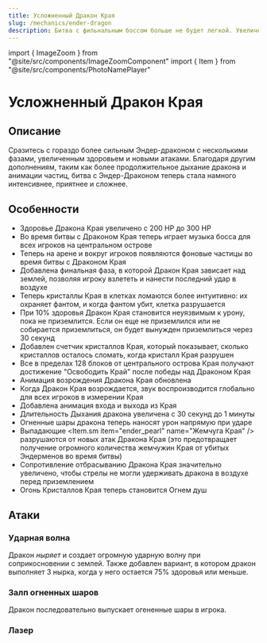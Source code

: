 ```yaml
---
title: Усложненный Дракон Края
slug: /mechanics/ender-dragon
description: Битва с фильнальным боссом больше не будет легкой. Увеличенное здоровье, новые атаки и другие изменения на сервере Hardshard.
---
```


import { ImageZoom } from "@site/src/components/ImageZoomComponent"
import { Item } from "@site/src/components/PhotoNamePlayer"

# Усложненный Дракон Края

<ImageZoom
  src="/img/mechanics/ender_dragon/ender_dragon_banner.png"
  alt="Усложненный Дракон Края на Hardshard"
/>

## Описание

Сразитесь с гораздо более сильным Эндер-драконом с несколькими фазами, увеличенным здоровьем и новыми атаками. Благодаря другим дополнениям, таким как более продолжительное дыхание дракона и анимации частиц, битва с Эндер-Драконом теперь стала намного интенсивнее, приятнее и сложнее.

## Особенности

- Здоровье Дракона Края увеличено с 200 HP до 300 HP
- Во время битвы с Драконом Края теперь играет музыка босса для всех игроков на центральном острове
- Теперь на арене и вокруг игроков появляются фоновые частицы во время битвы с Драконом Края
- Добавлена финальная фаза, в которой Дракон Края зависает над землей, позволяя игроку взлететь и нанести последний удар в воздухе
- Теперь кристаллы Края в клетках ломаются более интуитивно: их охраняет фантом, и когда фантом убит, клетка разрушается
- При 10% здоровья Дракон Края становится неуязвимым к урону, пока не приземлится. Если он еще не приземлился или не собирается приземлиться, он будет вынужден приземлиться через 30 секунд
- Добавлен счетчик кристаллов Края, который показывает, сколько кристаллов осталось сломать, когда кристалл Края разрушен
- Все в пределах 128 блоков от центрального острова Края получают достижение "Освободить Край" после победы над Драконом Края
- Анимация возрождения Дракона Края обновлена
- Когда Дракон Края возрождается, звук воспроизводится глобально для всех игроков в измерении Края
- Добавлена анимация входа и выхода из Края
- Длительность Дыхания дракона увеличена с 30 секунд до 1 минуты
- Огненные шары дракона теперь наносят урон напрямую при ударе
- Выпадающие <Item.sm item="ender_pearl" name="Жемчуга Края" /> разрушаются от новых атак Дракона Края (это предотвращает получение огромного количества жемчужин Края от убитых Эндерменов во время битвы)
- Сопротивление отбрасыванию Дракона Края значительно увеличено, чтобы стрелы не могли удерживать дракона в воздухе перед приземлением
- Огонь Кристаллов Края теперь становится Огнем душ

## Атаки

### Ударная волна

Дракон _ныряет_ и создает огромную ударную волну при соприкосновении с землей. Также добавлен вариант, в котором дракон выполняет 3 нырка, когда у него остается 75% здоровья или меньше.

<ImageZoom
  src="/img/mechanics/ender_dragon/shockwave-dive.gif"
  alt="Ударная волна Дракона Края"
/>

### Залп огненных шаров

Дракон последовательно выпускает огененные шары в игрока.

<ImageZoom
  src="/img/mechanics/ender_dragon/chainfired-dragon-fireballs.gif"
  alt="Залп огненных шаров Дракона Края"
/>

### Лазер

<ImageZoom
  src="/img/mechanics/ender_dragon/dragon-laser.gif"
  alt="Лазерная атака Дракона Края"
/>